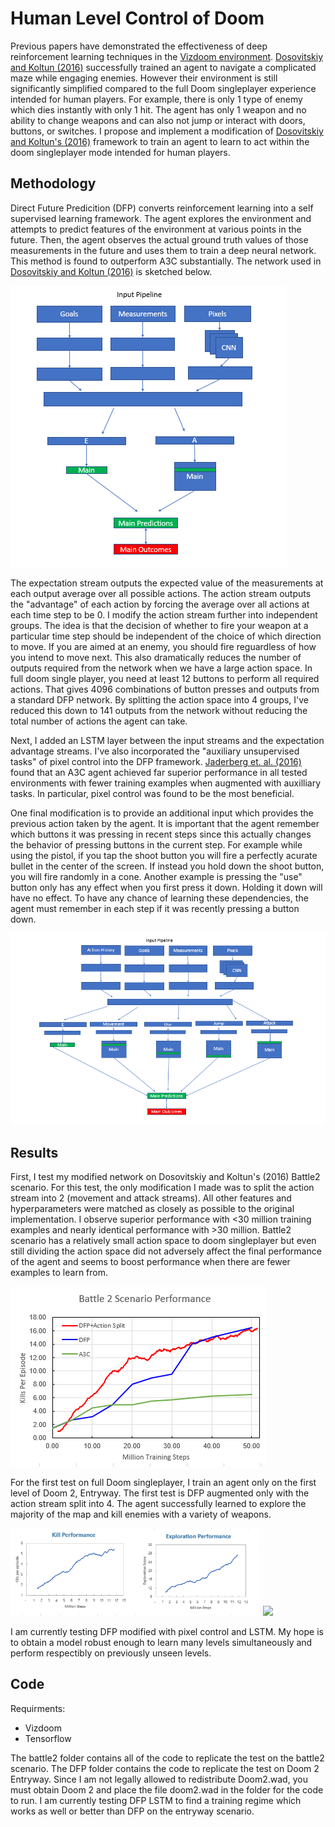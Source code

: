 # Human Level Control of Doom

Previous papers have demonstrated the effectiveness of deep reinforcement learning techniques in the [Vizdoom environment](http://vizdoom.cs.put.edu.pl/). [Dosovitskiy and Koltun (2016)](https://arxiv.org/pdf/1611.01779.pdf)
successfully trained an agent to navigate a complicated maze while engaging enemies. However their environment is still significantly simplified compared to the full Doom singleplayer experience
intended for human players. For example, there is only 1 type of enemy which dies instantly with only 1 hit. The agent has only 1 weapon and no ability to change weapons and can also not jump
or interact with doors, buttons, or switches. I propose and implement a modification of [Dosovitskiy and Koltun's (2016)](https://arxiv.org/pdf/1611.01779.pdf) framework to train an agent to learn to act
within the doom singleplayer mode intended for human players.

## Methodology

Direct Future Predicition (DFP) converts reinforcement learning into a self supervised learning framework. The agent explores the environment and attempts to predict features of the environment at
various points in the future. Then, the agent observes the actual ground truth values of those measurements in the future and uses them to train a deep neural network. This method is found to
outperform A3C substantially. The network used in [Dosovitskiy and Koltun (2016)](https://arxiv.org/pdf/1611.01779.pdf) is sketched below. 

![Base DFP Network](/illustrations/base_dfp.PNG)

The expectation stream outputs the expected value of the measurements at each output average over all possible actions. The action stream outputs the "advantage" of each action by forcing the
average over all actions at each time step to be 0. I modify the action stream further into independent groups. The idea is that the decision of whether to fire
your weapon at a particular time step should be independent of the choice of which direction to move. If you are aimed at an enemy, you should fire reguardless of how you intend to move next. 
This also dramatically reduces the number of outputs required from the network when we have a large action space. In full doom single player, you need at least 12 buttons to perform all required
actions. That gives 4096 combinations of button presses and outputs from a standard DFP network. By splitting the action space into 4 groups, I've reduced this down to 141 outputs from the network
without reducing the total number of actions the agent can take.

Next, I added an LSTM layer between the input streams and the expectation advantage streams. I've also incorporated the "auxiliary unsupervised tasks" of pixel control into the DFP framework. 
[Jaderberg et. al. (2016)](https://arxiv.org/pdf/1611.05397.pdf) found that an A3C agent achieved far superior performance in all tested environments with fewer training examples when augmented 
with auxilliary tasks. In particular, pixel control was found to be the most beneficial. 

One final modification is to provide an additional input which provides the previous action taken by the agent. It is important that the agent remember which buttons it was pressing in recent steps since
this actually changes the behavior of pressing buttons in the current step. For example while using the pistol, if you tap the shoot button you will fire a perfectly acurate bullet in the center of the screen.
If instead you hold down the shoot button, you will fire randomly in a cone. Another example is pressing the "use" button only has any effect when you first press it down. Holding it down will have no effect. 
To have any chance of learning these dependencies, the agent must remember in each step if it was recently pressing a button down.

![Modified DFP Network](/illustrations/modified_dfp.PNG)

## Results

First, I test my modified network on Dosovitskiy and Koltun's (2016) Battle2 scenario. For this test, the only modification I made was to split the action stream into 2 (movement and attack streams). All other
features and hyperparameters were matched as closely as possible to the original implementation. I observe superior performance with <30 million training examples and nearly identical performance with >30 million.
Battle2 scenario has a relatively small action space to doom singleplayer but even still dividing the action space did not adversely affect the final performance of the agent and seems to boost performance
when there are fewer examples to learn from.

![Battle2 Performance](/illustrations/battle.png)

For the first test on full Doom singleplayer, I train an agent only on the first level of Doom 2, Entryway. The first test is DFP augmented only with the action stream split into 4. 
The agent successfully learned to explore the majority of the map and kill enemies with a variety of weapons. 

<img src="/illustrations/entrywaygraph.PNG" width="400">

<img src="/illustrations/entryway.gif" width="400">

I am currently testing DFP modified with pixel control and LSTM. My hope is to obtain a model robust enough to learn many levels simultaneously and perform respectibly on previously unseen levels.

## Code

Requirments:
- Vizdoom
- Tensorflow

The battle2 folder contains all of the code to replicate the test on the battle2 scenario. The DFP folder contains the code to replicate the test on Doom 2 Entryway. Since I am not legally allowed to redistribute
Doom2.wad, you must obtain Doom 2 and place the file doom2.wad in the folder for the code to run. I am currently testing DFP LSTM to find a training regime which works as well or better than DFP on the entryway scenario.
